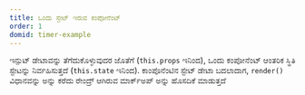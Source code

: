 ```yaml
---
title: ಒಂದು ಸ್ಟೇಟ್ ಇರುವ ಕಂಪೋನೆಂಟ್
order: 1
domid: timer-example
---
```


ಇನ್ಪುಟ್ ಡೇಟಾವನ್ನು ತೆಗೆದುಕೊಳ್ಳುವುದರ ಜೊತೆಗೆ (`this.props` ಇನಿಂದ), ಒಂದು ಕಂಪೋನೆಂಟ್ ಆಂತರಿಕ ಸ್ಥಿತಿ ಸ್ಟೇಟನ್ನು ನಿರ್ವಹಿಸುತ್ತದೆ (`this.state` ಇನಿಂದ). ಕಾಂಪೊನೆಂಟಿನ ಸ್ಟೇಟ್ ಡೇಟಾ ಬದಲಾದಾಗ, `render()` ವಿಧಾನವನ್ನು ಅನ್ನು ಕರೆದು ರೇಂದ್ರ್ ಆಗಿರುವ ಮಾರ್ಕ್ಅಪ್ ಅನ್ನು ಹೊಸದಿಕೆ ಮಾಡುತ್ತದೆ
